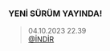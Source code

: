 ### YENİ SÜRÜM YAYINDA!
> 04.10.2023 22.39 <br>
[@İNDİR](https://github.com/kero-core/creativelauncher/releases/tag/creative)

